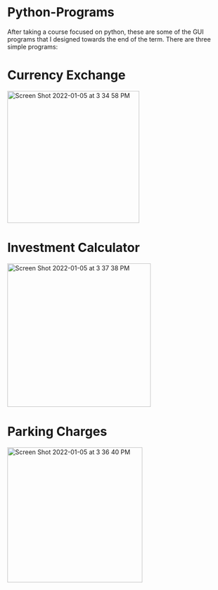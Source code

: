 # Python-Programs

After taking a course focused on python, these are some of the GUI programs that I designed towards the end of the term. There are three simple programs: 

# Currency Exchange
<img width="300" alt="Screen Shot 2022-01-05 at 3 34 58 PM" src="https://user-images.githubusercontent.com/96713723/148305610-3aa02b5c-90c5-4128-98e2-52a171310085.png">

# Investment Calculator
<img width="326" alt="Screen Shot 2022-01-05 at 3 37 38 PM" src="https://user-images.githubusercontent.com/96713723/148305629-0d07c20d-0402-4e67-9234-532dbed00942.png">

# Parking Charges
<img width="307" alt="Screen Shot 2022-01-05 at 3 36 40 PM" src="https://user-images.githubusercontent.com/96713723/148305749-128c3600-5e89-4f02-b6b8-25bfbe15a1bf.png">
